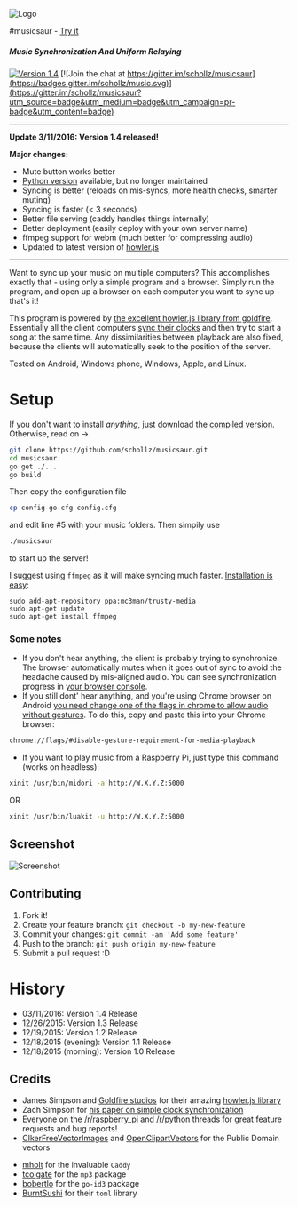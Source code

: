![Logo](http://rpiai.com/musicsaur/musicsaur1.png)

#musicsaur - [Try it](http://radio.musicsaur.com)

##### Music Synchronization And Uniform Relaying

[![Version 1.4](https://img.shields.io/badge/version-1.4-brightgreen.svg)]()
[![Join the chat at https://gitter.im/schollz/musicsaur](https://badges.gitter.im/schollz/music.svg)](https://gitter.im/schollz/musicsaur?utm_source=badge&utm_medium=badge&utm_campaign=pr-badge&utm_content=badge)

---

**Update 3/11/2016: Version 1.4 released!**

**Major changes:**

- Mute button works better
- [Python version](https://github.com/schollz/musicsaur/tree/python) available, but no longer maintained
- Syncing is better (reloads on mis-syncs, more health checks, smarter muting)
- Syncing is faster (< 3 seconds)
- Better file serving (caddy handles things internally)
- Better deployment (easily deploy with your own server name)
- ffmpeg support for webm (much better for compressing audio)
- Updated to latest version of [howler.js](https://github.com/goldfire/howler.js/)

---

Want to sync up your music on multiple computers? This accomplishes exactly that - using only a simple program and a browser. Simply run the program, and open up a browser on each computer you want to sync up - that's it!

This program is powered by [the excellent howler.js library from goldfire](https://github.com/goldfire/howler.js/). Essentially all the client computers [sync their clocks](http://www.mine-control.com/zack/timesync/timesync.html) and then try to start a song at the same time. Any dissimilarities between playback are also fixed, because the clients will automatically seek to the position of the server.

Tested on Android, Windows phone, Windows, Apple, and Linux.

# Setup

If you don't want to install *anything*, just download the [compiled version](http://www.musicsaur.com/download-binary/). Otherwise, read on ->.

```bash
git clone https://github.com/schollz/musicsaur.git
cd musicsaur
go get ./...
go build
```

Then copy the configuration file

```bash
cp config-go.cfg config.cfg
```

and edit line #5 with your music folders. Then simpily use

```bash
./musicsaur
```

to start up the server!

I suggest using `ffmpeg` as it will make syncing much faster. [Installation is easy](https://www.ffmpeg.org/download.html):

```
sudo add-apt-repository ppa:mc3man/trusty-media
sudo apt-get update
sudo apt-get install ffmpeg
```

### Some notes

- If you don't hear anything, the client is probably trying to synchronize. The browser automatically mutes when it goes out of sync to avoid the headache caused by mis-aligned audio. You can see synchronization progress in [your browser console](https://webmasters.stackexchange.com/questions/8525/how-to-open-the-javascript-console-in-different-browsers).
- If you still dont' hear anything, and you're using Chrome browser on Android [you need change one of the flags in chrome to allow audio without gestures](http://android.stackexchange.com/questions/59134/enable-autoplay-html5-video-in-chrome). To do this, copy and paste this into your Chrome browser:

```bash
chrome://flags/#disable-gesture-requirement-for-media-playback
```

- If you want to play music from a Raspberry Pi, just type this command (works on headless):

```bash
xinit /usr/bin/midori -a http://W.X.Y.Z:5000
```

OR

```bash
xinit /usr/bin/luakit -u http://W.X.Y.Z:5000
```


## Screenshot

![Screenshot](http://rpiai.com/musicsaur/screenshot2.png)

## Contributing

1. Fork it!
2. Create your feature branch: `git checkout -b my-new-feature`
3. Commit your changes: `git commit -am 'Add some feature'`
4. Push to the branch: `git push origin my-new-feature`
5. Submit a pull request :D

# History

- 03/11/2016: Version 1.4 Release
- 12/26/2015: Version 1.3 Release
- 12/19/2015: Version 1.2 Release
- 12/18/2015 (evening): Version 1.1 Release
- 12/18/2015 (morning): Version 1.0 Release

## Credits

* James Simpson and [Goldfire studios](http://goldfirestudios.com/blog/104/howler.js-Modern-Web-Audio-Javascript-Library) for their amazing [howler.js library](https://github.com/goldfire/howler.js/)
* Zach Simpson for [his paper on simple clock synchronization](http://www.mine-control.com/zack/timesync/timesync.html)
* Everyone on the [/r/raspberry_pi](https://www.reddit.com/r/raspberry_pi/comments/3xc8kq/simple_python_script_to_allow_multiple_raspberry/) and [/r/python](https://www.reddit.com/r/Python/comments/3xc8mj/simple_python_script_to_allow_multiple_computers/) threads for great feature requests and bug reports!
* [ClkerFreeVectorImages](https://pixabay.com/en/users/ClkerFreeVectorImages-3736/) and [OpenClipartVectors](https://pixabay.com/en/users/OpenClipartVectors-30363/) for the Public Domain vectors
- [mholt](github.com/mholt) for the invaluable ```Caddy```
- [tcolgate](http://github.com/tcolgate) for the ```mp3``` package
- [bobertlo](http://github.com/bobertlo) for the ```go-id3``` package
- [BurntSushi](http://github.com/BurntSushi) for their ```toml``` library
